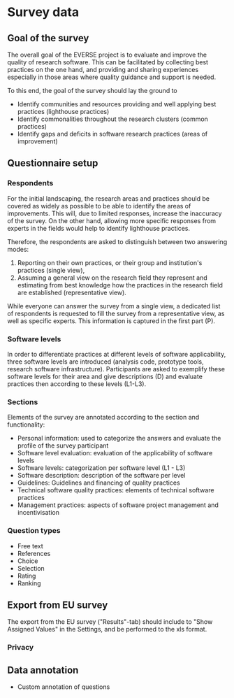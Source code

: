 # Survey data

## Goal of the survey

The overall goal of the EVERSE project is to evaluate and improve the quality of research software. This can be facilitated by collecting best practices on the one hand, and providing and sharing experiences especially in those areas where quality guidance and support is needed.

To this end, the goal of the survey should lay the ground to

* Identify communities and resources providing and well applying best practices (lighthouse practices)
* Identify commonalities throughout the research clusters (common practices)
* Identify gaps and deficits in software research practices (areas of improvement)

## Questionnaire setup

### Respondents 

For the initial landscaping, the research areas and practices should be covered as widely as possible to be able to identify the areas of improvements. This will, due to limited responses, increase the inaccuracy of the survey. On the other hand, allowing more specific responses from experts in the fields would help to identify lighthouse practices. 

Therefore, the respondents are asked to distinguish between two answering modes:

1. Reporting on their own practices, or their group and institution's practices (single view),
2. Assuming a general view on the research field they represent and estimating from best knowledge how the practices in the research field are established (representative view).

While everyone can answer the survey from a single view, a dedicated list of respondents is requested to fill the survey from a representative view, as well as specific experts. This information is captured in the first part (P).

### Software levels

In order to differentiate practices at different levels of software applicability, three software levels are introduced (analysis code, prototype tools, research software infrastructure). Participants are asked to exemplify these software levels for their area and give descriptions (D) and evaluate practices then according to these levels (L1-L3).

### Sections
Elements of the survey are annotated according to the section and functionality:

* Personal information: used to categorize the answers and evaluate the profile of the survey participant
* Software level evaluation: evaluation of the applicability of software levels
* Software levels: categorization per software level (L1 - L3)
* Software description: description of the software per level
* Guidelines: Guidelines and financing of quality practices
* Technical software quality practices: elements of technical software practices
* Management practices: aspects of software project management and incentivisation

### Question types

* Free text
* References
* Choice
* Selection
* Rating
* Ranking

## Export from EU survey

The export from the EU survey ("Results"-tab) should include to "Show Assigned Values" in the Settings, and be performed to the xls format.

### Privacy

## Data annotation

* Custom annotation of questions